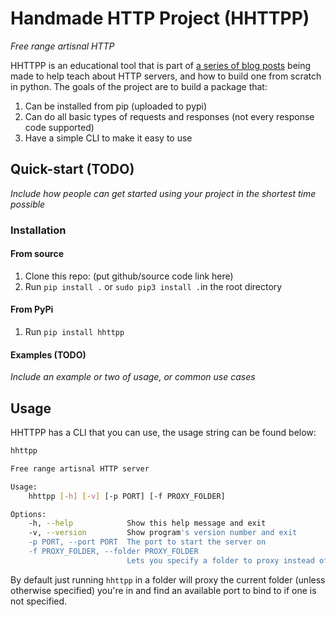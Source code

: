 # Handmade HTTP Project (HHTTPP)

*Free range artisnal HTTP*

HHTTPP is an educational tool that is part of [a series of blog posts](https://github.com/Descent098/HHTTPP?tab=readme-ov-file#order-of-development) being made to help teach about HTTP servers, and how to build one from scratch in python. The goals of the project are to build a package that:

1. Can be installed from pip (uploaded to pypi)
2. Can do all basic types of requests and responses (not every response code supported)
3. Have a simple CLI to make it easy to use

## Quick-start (TODO)

*Include how people can get started using your project in the shortest time possible*

### Installation

#### From source

1. Clone this repo: (put github/source code link here)
2. Run ```pip install .``` or ```sudo pip3 install .```in the root directory

#### From PyPi

1. Run ```pip install hhttpp```

#### Examples (TODO)

*Include an example or two of usage, or common use cases*

## Usage

HHTTPP has a CLI that you can use, the usage string can be found below:

```bash
hhttpp

Free range artisnal HTTP server

Usage: 
    hhttpp [-h] [-v] [-p PORT] [-f PROXY_FOLDER]

Options:
    -h, --help            Show this help message and exit
    -v, --version         Show program's version number and exit
    -p PORT, --port PORT  The port to start the server on 
    -f PROXY_FOLDER, --folder PROXY_FOLDER 
                          Lets you specify a folder to proxy instead of cwd
```

By default just running `hhttpp` in a folder will proxy the current folder (unless otherwise specified) you're in and find an available port to bind to if one is not specified.
